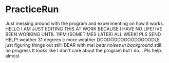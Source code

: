 # PracticeRun
Just messing around with the program and experimenting on how it works.
HELLO I AM JUST EDITING THIS AT WORK BECAUSE I HAVE NO LIFE! IVE BEEN WORKING UNTIL 11PM (SOMETIMES LATER) ALL WEEK! PLS SEND HELP!
weather 31 degrees c
more weather
DOOOOODOOOODOOOODLE just figuring things out still! BEAR with me! *bear noises in background*
still no progress
It looks like I don't care about the program but I do... Pls help.
almost
